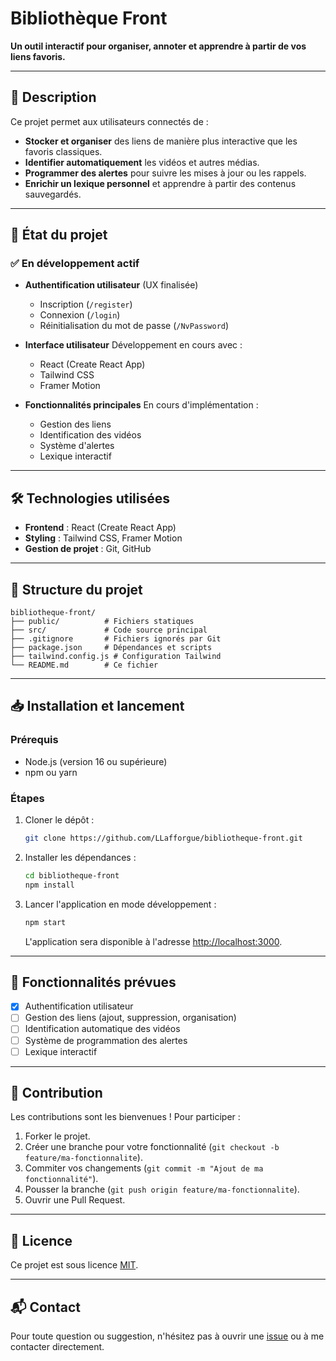 # Bibliothèque Front

**Un outil interactif pour organiser, annoter et apprendre à partir de vos liens favoris.**

---

## 📌 Description
Ce projet permet aux utilisateurs connectés de :
- **Stocker et organiser** des liens de manière plus interactive que les favoris classiques.
- **Identifier automatiquement** les vidéos et autres médias.
- **Programmer des alertes** pour suivre les mises à jour ou les rappels.
- **Enrichir un lexique personnel** et apprendre à partir des contenus sauvegardés.

---

## 🚀 État du projet

### ✅ **En développement actif**
- **Authentification utilisateur** (UX finalisée)
  - Inscription (`/register`)
  - Connexion (`/login`)
  - Réinitialisation du mot de passe (`/NvPassword`)

- **Interface utilisateur**
  Développement en cours avec :
  - React (Create React App)
  - Tailwind CSS
  - Framer Motion

- **Fonctionnalités principales**
  En cours d'implémentation :
  - Gestion des liens
  - Identification des vidéos
  - Système d'alertes
  - Lexique interactif
---

## 🛠 Technologies utilisées
- **Frontend** : React (Create React App)
- **Styling** : Tailwind CSS, Framer Motion
- **Gestion de projet** : Git, GitHub

---

## 📂 Structure du projet
```
bibliotheque-front/
├── public/          # Fichiers statiques
├── src/             # Code source principal
├── .gitignore       # Fichiers ignorés par Git
├── package.json     # Dépendances et scripts
├── tailwind.config.js # Configuration Tailwind
└── README.md        # Ce fichier
```

---

## 📥 Installation et lancement

### Prérequis
- Node.js (version 16 ou supérieure)
- npm ou yarn

### Étapes
1. Cloner le dépôt :
   ```bash
   git clone https://github.com/LLafforgue/bibliotheque-front.git
   ```
2. Installer les dépendances :
   ```bash
   cd bibliotheque-front
   npm install
   ```
3. Lancer l'application en mode développement :
   ```bash
   npm start
   ```
   L'application sera disponible à l'adresse [http://localhost:3000](http://localhost:3000).

---

## 🎯 Fonctionnalités prévues
- [x] Authentification utilisateur
- [ ] Gestion des liens (ajout, suppression, organisation)
- [ ] Identification automatique des vidéos
- [ ] Système de programmation des alertes
- [ ] Lexique interactif

---

## 🤝 Contribution
Les contributions sont les bienvenues ! Pour participer :
1. Forker le projet.
2. Créer une branche pour votre fonctionnalité (`git checkout -b feature/ma-fonctionnalite`).
3. Commiter vos changements (`git commit -m "Ajout de ma fonctionnalité"`).
4. Pousser la branche (`git push origin feature/ma-fonctionnalite`).
5. Ouvrir une Pull Request.

---

## 📜 Licence
Ce projet est sous licence [MIT](LICENSE).

---

## 📬 Contact
Pour toute question ou suggestion, n'hésitez pas à ouvrir une [issue](https://github.com/LLafforgue/bibliotheque-front/issues) ou à me contacter directement.
